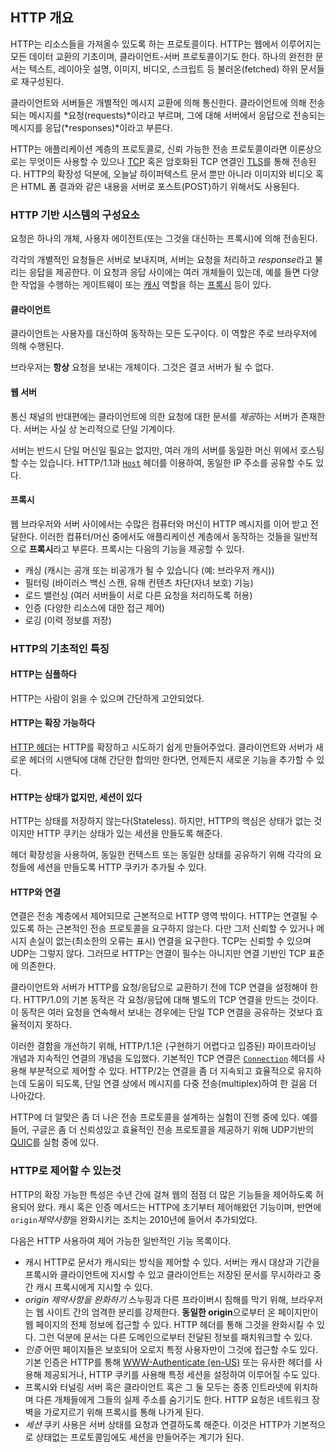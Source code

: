 ## HTTP 개요

HTTP는 리소스들을 가져올수 있도록 하는 프로토콜이다. HTTP는 웹에서 이루어지는 모든 데이터 교환의 기초이며, 클라이언트-서버 프로토콜이기도 한다. 하나의 완전한 문서는 텍스트, 레이아웃 설명, 이미지, 비디오, 스크립트 등 불러온(fetched) 하위 문서들로 재구성된다.

클라이언트와 서버들은 개별적인 메시지 교환에 의해 통신한다. 클라이언트에 의해 전송되는 메시지를 *요청(requests)*이라고 부르며, 그에 대해 서버에서 응답으로 전송되는 메시지를 응답(*responses)*이라고 부른다.

HTTP는 애플리케이션 계층의 프로토콜로, 신뢰 가능한 전송 프로토콜이라면 이론상으로는 무엇이든 사용할 수 있으나 [TCP](https://developer.mozilla.org/en-US/docs/Glossary/TCP) 혹은 암호화된 TCP 연결인 [TLS](https://developer.mozilla.org/en-US/docs/Glossary/TLS)를 통해 전송된다. HTTP의 확장성 덕분에, 오늘날 하이퍼텍스트 문서 뿐만 아니라 이미지와 비디오 혹은 HTML 폼 결과와 같은 내용을 서버로 포스트(POST)하기 위해서도 사용된다.

### HTTP 기반 시스템의 구성요소

요청은 하나의 개체, 사용자 에이전트(또는 그것을 대신하는 프록시)에 의해 전송된다.

각각의 개별적인 요청들은 서버로 보내지며, 서버는 요청을 처리하고 *response*라고 불리는 응답을 제공한다. 이 요청과 응답 사이에는 여러 개체들이 있는데, 예를 들면 다양한 작업을 수행하는 게이트웨이 또는 [캐시](https://developer.mozilla.org/en-US/docs/Glossary/Cache) 역할을 하는 [프록시](https://developer.mozilla.org/en-US/docs/Glossary/Proxy) 등이 있다.

#### 클라이언트

클라이언트는 사용자를 대신하여 동작하는 모든 도구이다. 이 역할은 주로 브라우저에 의해 수행된다.

브라우저는 **항상** 요청을 보내는 개체이다. 그것은 결코 서버가 될 수 없다.

#### 웹 서버

통신 채널의 반대편에는 클라이언트에 의한 요청에 대한 문서를 *제공*하는 서버가 존재한다. 서버는 사실 상 논리적으로 단일 기계이다.

서버는 반드시 단일 머신일 필요는 없지만, 여러 개의 서버를 동일한 머신 위에서 호스팅 할 수는 있습니다. HTTP/1.1과 [`Host`](https://developer.mozilla.org/ko/docs/Web/HTTP/Headers/Host) 헤더를 이용하여, 동일한 IP 주소를 공유할 수도 있다.

#### 프록시

웹 브라우저와 서버 사이에서는 수많은 컴퓨터와 머신이 HTTP 메시지를 이어 받고 전달한다. 이러한 컴퓨터/머신 중에서도 애플리케이션 계층에서 동작하는 것들을 일반적으로 **프록시**라고 부른다. 프록시는 다음의 기능을 제공할 수 있다.

- 캐싱 (캐시는 공개 또는 비공개가 될 수 있습니다 (예: 브라우저 캐시))
- 필터링 (바이러스 백신 스캔, 유해 컨텐츠 차단(자녀 보호) 기능)
- 로드 밸런싱 (여러 서버들이 서로 다른 요청을 처리하도록 허용)
- 인증 (다양한 리소스에 대한 접근 제어)
- 로깅 (이력 정보를 저장)

### HTTP의 기초적인 특징

#### HTTP는 심플하다

HTTP는 사람이 읽을 수 있으며 간단하게 고안되었다.

#### HTTP는 확장 가능하다

 [HTTP 헤더](https://developer.mozilla.org/en-US/docs/Web/HTTP/Headers)는 HTTP를 확장하고 시도하기 쉽게 만들어주었다. 클라이언트와 서버가 새로운 헤더의 시맨틱에 대해 간단한 합의만 한다면, 언제든지 새로운 기능을 추가할 수 있다.

#### HTTP는 상태가 없지만, 세션이 있다

HTTP는 상태를 저장하지 않는다(Stateless). 하지만, HTTP의 핵심은 상태가 없는 것이지만 HTTP 쿠키는 상태가 있는 세션을 만들도록 해준다. 

헤더 확장성을 사용하여, 동일한 컨텍스트 또는 동일한 상태를 공유하기 위해 각각의 요청들에 세션을 만들도록 HTTP 쿠키가 추가될 수 있다.

#### HTTP와 연결

연결은 전송 계층에서 제어되므로 근본적으로 HTTP 영역 밖이다. HTTP는 연결될 수 있도록 하는 근본적인 전송 프로토콜을 요구하지 않는다. 다만 그저 신뢰할 수 있거나 메시지 손실이 없는(최소한의 오류는 표시) 연결을 요구한다. TCP는 신뢰할 수 있으며 UDP는 그렇지 않다. 그러므로 HTTP는 연결이 필수는 아니지만 연결 기반인 TCP 표준에 의존한다.

클라이언트와 서버가 HTTP를 요청/응답으로 교환하기 전에  TCP 연결을 설정해야 한다. HTTP/1.0의 기본 동작은 각 요청/응답에 대해 별도의 TCP 연결을 만드는 것이다. 이 동작은 여러 요청을 연속해서 보내는 경우에는 단일 TCP 연결을 공유하는 것보다 효율적이지 못하다.

이러한 결함을 개선하기 위해, HTTP/1.1은 (구현하기 어렵다고 입증된) 파이프라이닝 개념과 지속적인 연결의 개념을 도입했다. 기본적인 TCP 연결은 [`Connection`](https://developer.mozilla.org/ko/docs/Web/HTTP/Headers/Connection) 헤더를 사용해 부분적으로 제어할 수 있다. HTTP/2는 연결을 좀 더 지속되고 효율적으로 유지하는데 도움이 되도록, 단일 연결 상에서 메시지를 다중 전송(multiplex)하여 한 걸음 더 나아갔다.

HTTP에 더 알맞은 좀 더 나은 전송 프로토콜을 설계하는 실험이 진행 중에 있다. 예를 들어, 구글은 좀 더 신뢰성있고 효율적인 전송 프로토콜을 제공하기 위해 UDP기반의 [QUIC](https://en.wikipedia.org/wiki/QUIC)를 실험 중에 있다.

### HTTP로 제어할 수 있는것

HTTP의 확장 가능한 특성은 수년 간에 걸쳐 웹의 점점 더 많은 기능들을 제어하도록 허용되어 왔다. 캐시 혹은 인증 메서드는 HTTP에 초기부터 제어해왔던 기능이며, 반면에 `origin`*제약사항*을 완화시키는 조치는 2010년에 들어서 추가되었다.

다음은 HTTP 사용하여 제어 가능한 일반적인 기능 목록이다.

- 캐시
  HTTP로 문서가 캐시되는 방식을 제어할 수 있다. 서버는 캐시 대상과 기간을 프록시와 클라이언트에 지시할 수 있고 클라이언트는 저장된 문서를 무시하라고 중간 캐시 프록시에게 지시할 수 있다.
- *origin 제약사항을 완화하기*
  스누핑과 다른 프라이버시 침해를 막기 위해, 브라우저는 웹 사이트 간의 엄격한 분리를 강제한다. **동일한 origin**으로부터 온 페이지만이 웹 페이지의 전체 정보에 접근할 수 있다. HTTP 헤더를 통해 그것을 완화시킬 수 있다. 그런 덕분에 문서는 다른 도메인으로부터 전달된 정보를 패치워크할 수 있다.
- *인증*
  어떤 페이지들은 보호되어 오로지 특정 사용자만이 그것에 접근할 수도 있다. 기본 인증은 HTTP를 통해 [WWW-Authenticate (en-US)](https://developer.mozilla.org/en-US/docs/Web/HTTP/Headers/WWW-Authenticate) 또는 유사한 헤더를 사용해 제공되거나, HTTP 쿠키를 사용해 특정 세션을 설정하여 이루어질 수도 있다.
- 프록시와 터널링
  서버 혹은 클라이언트 혹은 그 둘 모두는 종종 인트라넷에 위치하며 다른 개체들에게 그들의 실제 주소를 숨기기도 한다. HTTP 요청은 네트워크 장벽을 가로지르기 위해 프록시를 통해 나가게 된다. 
- *세션*
  쿠키 사용은 서버 상태를 요청과 연결하도록 해준다. 이것은 HTTP가 기본적으로 상태없는 프로토콜임에도 세션을 만들어주는 계기가 된다.

 